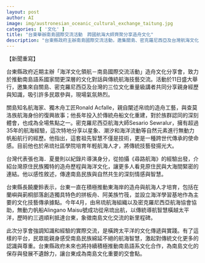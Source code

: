 ```yaml
---
layout: post
author: AI
image: img/austronesian_oceanic_cultural_exchange_taitung.jpg
categories: [ '文化' ]
title: "台東舉辦南島國際交流活動　跨國航海大師齊聚分享造舟文化"
description: "台東縣政府主辦南島國際交流活動，邀集關島、密克羅尼西亞及台灣航海文化代表，聚焦傳統造舟工藝、星象航法與南島民族的海洋傳承，現場分享深刻交流經驗，展現南島文化新里程碑。"
---
```

【新聞重寫】

台東縣政府近期主辦「海洋文化領航－南島國際交流活動」造舟文化分享會，致力於推動南島語系國家間更深層的文化對話與傳統航海技藝交流。活動於11日盛大舉行，邀集來自關島、密克羅尼西亞及台灣的三位文化重量級講者共同分享親身經歷與知識，吸引許多民眾參與，現場氣氛熱烈。

關島知名航海家、獨木舟工匠Ronald Acfalle，親自闡述帛琉的造舟工藝，與查莫洛族航海身份的復興故事；他長年投入於傳統舟船文化重建，對於族群認同的深刻體會，也成為全場焦點之一。密克羅尼西亞航海大師Sesario Sewralur，擁有超過35年的航海經驗，這次特地分享以星象、潮汐和海洋流動等自然元素進行無動力帆船航行的經歷。他指出，這套祖先智慧不僅是技術，更是一種跨世代傳承的使命感。目前他也於帛琉社區學院培育年輕航海人才，將傳統技藝發揚光大。

台灣代表張也海．夏曼則以紀錄片導演身分，從拍攝《尋路航海》的經驗出發，介紹台灣原住民族獨特的造舟歷程與海洋文化，讓更多人看見原住民與大海間緊密的連結。他以感性敘述，傳達南島民族與自然共生的深刻情感與智慧。

台東縣長饒慶鈴表示，台東一直在積極推動東海岸的造舟與航海人才培育，包括在蘭嶼與莿桐部落創造獨具特色的拼板舟、阿美族竹筏，並設立海洋學習基地作為主要的文化技藝傳承據點。今年4月，由帛琉航海組織以及密克羅尼西亞航海協會協助，無動力帆船Alingano Maisu號成功從帛琉出航，以傳統導航智慧橫越太平洋，歷時約三週順利抵達台東，象徵南島文化交流的新里程碑。

此次分享會強調知識和經驗的實際交流，是橫跨太平洋的文化傳遞與實踐。有了這樣的平台，民眾能親身感受南島民族綿延不絕的航海智慧，激起對傳統文化更多的認識與尊重。台東縣政府未來也將持續積極推動南島語系文化合作，為南島文化的保存與發展不遺餘力，讓台東成為南島文化重要的交會點。